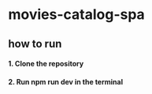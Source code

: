 # movies-catalog-spa
## how to run
#### 1. Clone the repository 
#### 2. Run npm run dev in the terminal